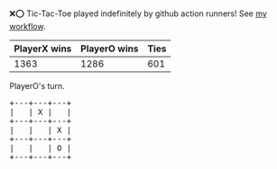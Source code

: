 :x::o: Tic-Tac-Toe played indefinitely by github action runners! See [my workflow](.github/workflows/play.yaml).

|PlayerX wins|PlayerO wins|Ties|
|-|-|-|
|1363|1286|601|

PlayerO's turn.

<pre>
+---+---+---+
|   | X |   |
+---+---+---+
|   |   | X |
+---+---+---+
|   |   | O |
+---+---+---+
</pre>